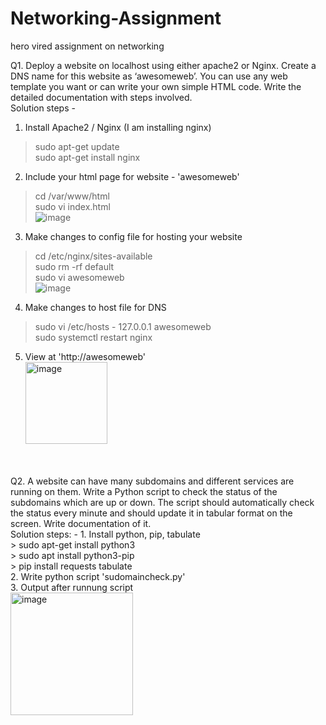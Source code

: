 # Networking-Assignment
hero vired assignment on networking

Q1. Deploy a website on localhost using either apache2 or Nginx. Create a DNS name for this website as ‘awesomeweb’. You can use any web template you want or can write your own simple HTML code. 
Write the detailed documentation with steps involved.
<br>
Solution steps -
1. Install Apache2 / Nginx (I am installing nginx)
  > sudo apt-get update <br>
  > sudo apt-get install nginx
2. Include your html page for website - 'awesomeweb'
  > cd /var/www/html <br>
  > sudo vi index.html <br>
![image](https://github.com/garimas007/Networking-Assignment/assets/146625788/424f8a53-306e-4cec-a968-e785fdcd1d2b) <br>
3. Make changes to config file for hosting your website
  > cd /etc/nginx/sites-available <br>
  > sudo rm -rf default <br>
  > sudo vi awesomeweb <br>
![image](https://github.com/garimas007/Networking-Assignment/assets/146625788/54a51e18-2f85-401b-b001-2fbbbda9a8c8) <br>
4. Make changes to host file for DNS
  > sudo vi /etc/hosts
    - 127.0.0.1   awesomeweb <br>
  > sudo systemctl restart nginx <br>
5. View at 'http://awesomeweb' <br>
<img width="131" alt="image" src="https://github.com/garimas007/Networking-Assignment/assets/146625788/35f6990a-bafa-47bc-a613-fede990b485c"> <br>
<br>
<br>
Q2. A website can have many subdomains and different services are running on them. Write a Python script to check the status of the subdomains which are up or down. The script should automatically check the status every minute and should update it in tabular format on the screen.
Write documentation of it. <br>
Solution steps: -
1. Install python, pip, tabulate<br>
  > sudo apt-get install python3<br>
  > sudo apt install python3-pip<br>
  > pip install requests tabulate<br>
2. Write python script 'sudomaincheck.py' <br>
3. Output after runnung script <br>
<img width="196" alt="image" src="https://github.com/garimas007/Networking-Assignment/assets/146625788/d9f14894-ce0c-4d65-b22f-658c1772c5bc"> <br>
